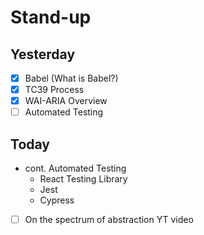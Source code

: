 # Stand-up

## Yesterday

- [x] Babel (What is Babel?)
- [x] TC39 Process
- [x] WAI-ARIA Overview
- [ ] Automated Testing

## Today

- cont. Automated Testing
  - React Testing Library
  - Jest
  - Cypress
- [ ] On the spectrum of abstraction YT video
